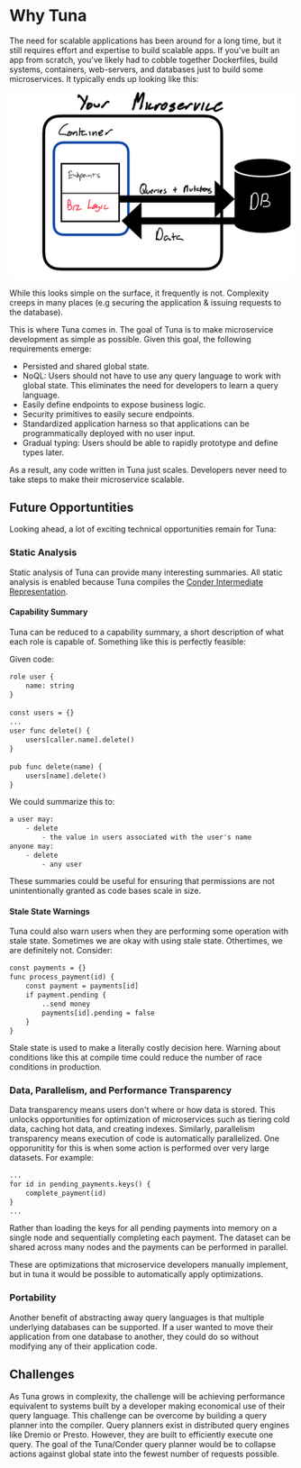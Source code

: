 # Why Tuna

The need for scalable applications has been around for a long time, but it still requires effort and expertise to build scalable apps. 
If you've built an app from scratch, you've likely had to cobble together Dockerfiles, build systems, containers, web-servers, and databases just to build some microservices. It typically ends up looking like this:

![prototypical microservice](imgs/prototypical_microservice.png)

While this looks simple on the surface, it frequently is not. Complexity creeps in many places (e.g securing the application & issuing requests to the database). 

This is where Tuna comes in. The goal of Tuna is to make microservice development as simple as possible. Given this goal, the following requirements emerge:
- Persisted and shared global state.
- NoQL: Users should not have to use any query language to work with global state. This eliminates the need for developers to learn a query language.
- Easily define endpoints to expose business logic.
- Security primitives to easily secure endpoints.
- Standardized application harness so that applications can be programmatically deployed with no user input.
- Gradual typing: Users should be able to rapidly prototype and define types later.

As a result, any code written in Tuna just scales. Developers never need to take steps to make their microservice scalable.

## Future Opportuntities
Looking ahead, a lot of exciting technical opportunities remain for Tuna:

### Static Analysis
Static analysis of Tuna can provide many interesting summaries. All static analysis is enabled because Tuna compiles the [Conder Intermediate Representation](https://github.com/Conder-Systems/conder).
#### Capability Summary
Tuna can be reduced to a capability summary, a short description of what each role is capable of. Something like this is perfectly feasible:

Given code:

```
role user {
    name: string
}

const users = {}
...
user func delete() {
    users[caller.name].delete()
}

pub func delete(name) {
    users[name].delete()
}

```
We could summarize this to: 
```
a user may: 
    - delete
        - the value in users associated with the user's name
anyone may:
    - delete
        - any user
```

These summaries could be useful for ensuring that permissions are not unintentionally granted as code bases scale in size.

#### Stale State Warnings

Tuna could also warn users when they are performing some operation with stale state. Sometimes we are okay with using stale state. 
Othertimes, we are definitely not. Consider:

```
const payments = {}
func process_payment(id) {
    const payment = payments[id]
    if payment.pending {
        ..send money
        payments[id].pending = false
    }
}
```
Stale state is used to make a literally costly decision here. Warning about conditions like this at compile time could reduce the number of race conditions in production.

### Data, Parallelism, and Performance Transparency
Data transparency means users don't where or how data is stored. This unlocks opportunities for optimization of microservices such as tiering cold data, caching hot data, and creating indexes.
Similarly, parallelism transparency means execution of code is automatically parallelized. One opporunitity for this is when some action is performed over very large datasets. For example:

```
...
for id in pending_payments.keys() {
    complete_payment(id)
}
...
```
Rather than loading the keys for all pending payments into memory on a single node and sequentially completing each payment. The dataset can be shared across many nodes and the payments can be performed in parallel.

These are optimizations that microservice developers manually implement, but in tuna it would be possible to automatically apply optimizations.

### Portability
Another benefit of abstracting away query languages is that multiple underlying databases can be supported. If a user wanted to move their application from one database to another, they could do so without modifying any of their application code.


## Challenges

As Tuna grows in complexity, the challenge will be achieving performance equivalent to systems built by a developer making economical use of their query language. This challenge can be overcome by building a query planner into the compiler. Query planners exist in distributed query engines like Dremio or Presto. However, they are built to efficiently execute one query. The goal of the Tuna/Conder query planner would be to collapse actions against global state into the fewest number of requests possible.

